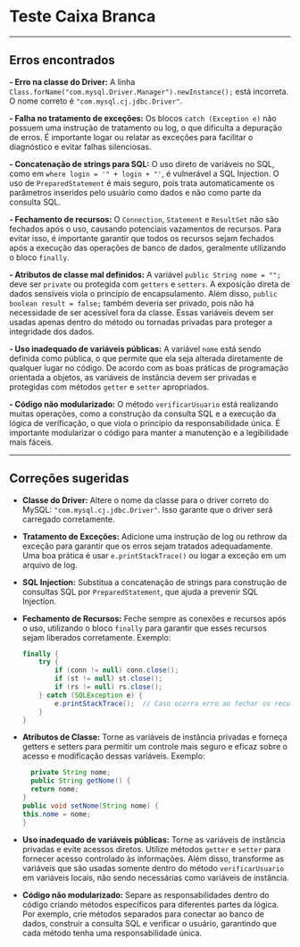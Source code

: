 # Teste Caixa Branca

---

## Erros encontrados

**- Erro na classe do Driver:** A linha `Class.forName("com.mysql.Driver.Manager").newInstance();` está incorreta. O nome correto é `"com.mysql.cj.jdbc.Driver"`.

**- Falha no tratamento de exceções:** Os blocos `catch (Exception e)` não possuem uma instrução de tratamento ou log, o que dificulta a depuração de erros. É importante logar ou relatar as exceções para facilitar o diagnóstico e evitar falhas silenciosas.

**- Concatenação de strings para SQL:** O uso direto de variáveis no SQL, como em `where login = '" + login + "'`, é vulnerável a SQL Injection. O uso de `PreparedStatement` é mais seguro, pois trata automaticamente os parâmetros inseridos pelo usuário como dados e não como parte da consulta SQL.

**- Fechamento de recursos:** O `Connection`, `Statement` e `ResultSet` não são fechados após o uso, causando potenciais vazamentos de recursos. Para evitar isso, é importante garantir que todos os recursos sejam fechados após a execução das operações de banco de dados, geralmente utilizando o bloco `finally`.

**- Atributos de classe mal definidos:** A variável `public String nome = "";` deve ser `private` ou protegida com `getters` e `setters`. A exposição direta de dados sensíveis viola o princípio de encapsulamento. Além disso, `public boolean result = false;` também deveria ser privado, pois não há necessidade de ser acessível fora da classe. Essas variáveis devem ser usadas apenas dentro do método ou tornadas privadas para proteger a integridade dos dados.

**- Uso inadequado de variáveis públicas:** A variável `nome` está sendo definida como pública, o que permite que ela seja alterada diretamente de qualquer lugar no código. De acordo com as boas práticas de programação orientada a objetos, as variáveis de instância devem ser privadas e protegidas com métodos `getter` e `setter` apropriados.

**- Código não modularizado:** O método `verificarUsuario` está realizando muitas operações, como a construção da consulta SQL e a execução da lógica de verificação, o que viola o princípio da responsabilidade única. É importante modularizar o código para manter a manutenção e a legibilidade mais fáceis.

---

## Correções sugeridas

- **Classe do Driver:** Altere o nome da classe para o driver correto do MySQL: `"com.mysql.cj.jdbc.Driver"`. Isso garante que o driver será carregado corretamente.

- **Tratamento de Exceções:** Adicione uma instrução de log ou rethrow da exceção para garantir que os erros sejam tratados adequadamente. Uma boa prática é usar `e.printStackTrace()` ou logar a exceção em um arquivo de log.

- **SQL Injection:** Substitua a concatenação de strings para construção de consultas SQL por `PreparedStatement`, que ajuda a prevenir SQL Injection.

- **Fechamento de Recursos:** Feche sempre as conexões e recursos após o uso, utilizando o bloco `finally` para garantir que esses recursos sejam liberados corretamente. Exemplo:

  ```java
  finally {
      try {
          if (conn != null) conn.close();
          if (st != null) st.close();
          if (rs != null) rs.close();
      } catch (SQLException e) {
          e.printStackTrace();  // Caso ocorra erro ao fechar os recursos
      }
  }

  ```

- **Atributos de Classe:** Torne as variáveis de instância privadas e forneça getters e setters para permitir um controle mais seguro e eficaz sobre o acesso e modificação dessas variáveis. Exemplo:

  ```java
    private String nome;
    public String getNome() {
    return nome;
  }
  public void setNome(String nome) {
  this.nome = nome;
  }
  ```

- **Uso inadequado de variáveis públicas:** Torne as variáveis de instância privadas e evite acessos diretos. Utilize métodos `getter` e `setter` para fornecer acesso controlado às informações. Além disso, transforme as variáveis que são usadas somente dentro do método `verificarUsuario` em variáveis locais, não sendo necessárias como variáveis de instância.

- **Código não modularizado:** Separe as responsabilidades dentro do código criando métodos específicos para diferentes partes da lógica. Por exemplo, crie métodos separados para conectar ao banco de dados, construir a consulta SQL e verificar o usuário, garantindo que cada método tenha uma responsabilidade única.